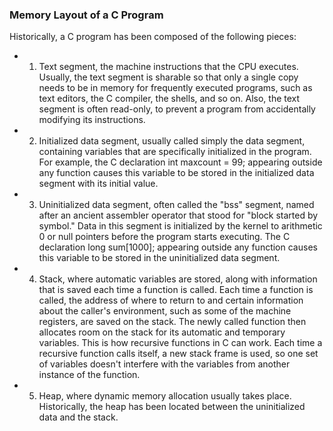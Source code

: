 ### Memory Layout of a C Program
Historically, a C program has been composed of the following pieces:
- 1. Text segment, the machine instructions that the CPU executes. Usually, the text segment is sharable so that only a single copy needs to be in memory for frequently executed programs, such as text editors, the C compiler, the shells, and so on. Also, the text segment is often read-only, to prevent a program from accidentally modifying its instructions.
- 2. Initialized data segment, usually called simply the data segment, containing variables that are specifically initialized in the program. For example, the C declaration
      int   maxcount = 99;
appearing outside any function causes this variable to be stored in the initialized data segment with its initial value.
- 3. Uninitialized data segment, often called the "bss" segment, named after an ancient assembler operator that stood for "block started by symbol." Data in this segment is initialized by the kernel to arithmetic 0 or null pointers before the program starts executing. The C declaration
      long  sum[1000];
appearing outside any function causes this variable to be stored in the uninitialized data segment.
- 4. Stack, where automatic variables are stored, along with information that is saved each time a function is called. Each time a function is called, the address of where to return to and certain information about the caller's environment, such as some of the machine registers, are saved on the stack. The newly called function then allocates room on the stack for its automatic and temporary variables. This is how recursive functions in C can work. Each time a recursive function calls itself, a new stack frame is used, so one set of variables doesn't interfere with the variables from another instance of the function.
- 5. Heap, where dynamic memory allocation usually takes place. Historically, the heap has been located between the uninitialized data and the stack.
